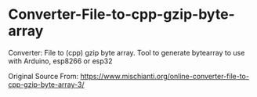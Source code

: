 # Converter-File-to-cpp-gzip-byte-array
Converter: File to (cpp) gzip byte array. Tool to generate bytearray to use with Arduino, esp8266 or esp32

Original Source From:
https://www.mischianti.org/online-converter-file-to-cpp-gzip-byte-array-3/


